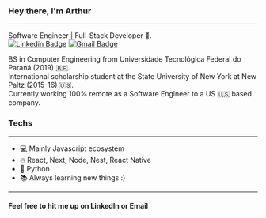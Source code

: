 <!-- <img align="right" width="400" height="400" src="https://hum-systems.com/site/templates/images/jobs/software-developer-2.png"> -->


### Hey there, I'm Arthur
---
Software Engineer | Full-Stack Developer :robot:.
<br/>
[![Linkedin Badge](https://img.shields.io/badge/-Arthur%20Gallina-6633cc?style=flat-square&logo=Linkedin&logoColor=white&link=https://www.linkedin.com/in/arthur-gallina-086768b0/)](https://www.linkedin.com/in/arthur-gallina-086768b0/) 
[![Gmail Badge](https://img.shields.io/badge/-arthur.gallina@gmail.com-6633cc?style=flat-square&logo=Gmail&logoColor=white&link=mailto:arthur.gallina@gmail.com)](mailto:arthur.gallina@gmail.com)

BS in Computer Engineering from Universidade Tecnológica Federal do Paraná (2019) :brazil:.  <br/>
International scholarship student at the State University of New York at New Paltz (2015-16) :us:.
<br/>
Currently working 100% remote as a Software Engineer to a US :us: based company.

### Techs
---
- 💻 Mainly Javascript ecosystem
- :fire: React, Next, Node, Nest, React Native
- :snake: Python
- 📚 Always learning new things :)

---
#### Feel free to hit me up on LinkedIn or Email


<!--
**Arthurgallina1/Arthurgallina1** is a ✨ _special_ ✨ repository because its `README.md` (this file) appears on your GitHub profile.










Here are some ideas to get you started:

- 🔭 I’m currently working on ...
- 🌱 I’m currently learning ...
- 👯 I’m looking to collaborate on ...
- 🤔 I’m looking for help with ...
- 💬 Ask me about ...
- 📫 How to reach me: ...
- 😄 Pronouns: ...
- ⚡ Fun fact: ...
-->
